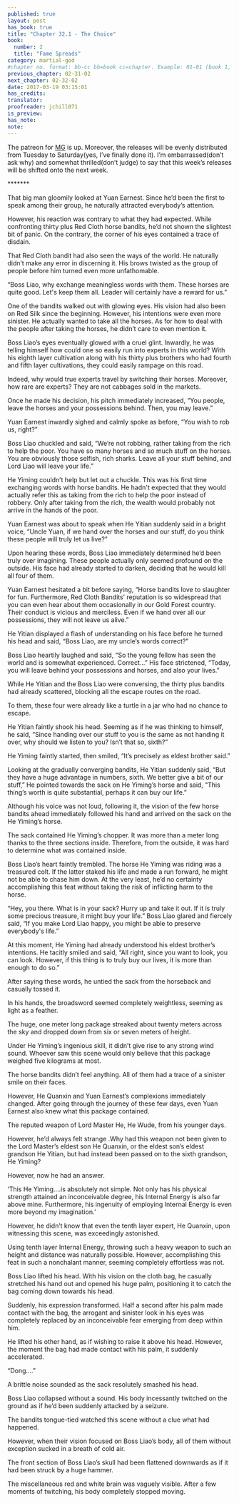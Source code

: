 ```yaml
---
published: true
layout: post
has_book: true
title: "Chapter 32.1 - The Choice"
book:
  number: 2
  title: "Fame Spreads"
category: martial-god
#chapter no. format: bb-cc bb=book cc=chapter. Example: 01-01 (book 1, chapter 1)
previous_chapter: 02-31-02
next_chapter: 02-32-02
date: 2017-03-19 03:15:01 
has_credits:
translator:
proofreader: jchill071
is_preview:
has_note: 
note: 
---
```

The patreon for [MG](https://www.patreon.com/martialgod) is up. Moreover, the releases will be evenly distributed from Tuesday to Saturday(yes, I’ve finally done it). I’m embarrassed(don’t ask why) and somewhat thrilled(don’t judge) to say that this week’s releases will be shifted onto the next week.

\*\*\*\*\*\*\*

That big man gloomily looked at Yuan Earnest. Since he’d been the first to speak among their group, he naturally attracted everybody’s attention.

However, his reaction was contrary to what they had expected. While confronting thirty plus Red Cloth horse bandits, he’d not shown the slightest bit of panic. On the contrary, the corner of his eyes contained a trace of disdain.
<!--more-->

That Red Cloth bandit had also seen the ways of the world. He naturally didn’t make any error in discerning it. His brows twisted as the group of people before him turned even more unfathomable.

“Boss Liao, why exchange meaningless words with them. These horses are quite good. Let's keep them all. Leader will certainly have a reward for us.”

One of the bandits walked out with glowing eyes. His vision had also been on Red Silk since the beginning. However, his intentions were even more sinister. He actually wanted to take all the horses. As for how to deal with the people after taking the horses, he didn’t care to even mention it.

Boss Liao’s eyes eventually glowed with a cruel glint. Inwardly, he was telling himself how could one so easily run into experts in this world? With his eighth layer cultivation along with his thirty plus brothers who had fourth and fifth layer cultivations, they could easily rampage on this road.

Indeed, why would true experts travel by switching their horses. Moreover, how rare are experts? They are not cabbages sold in the markets.

Once he made his decision, his pitch immediately increased, “You people, leave the horses and your possessions behind. Then, you may leave.”

Yuan Earnest inwardly sighed and calmly spoke as before, “You wish to rob us, right?”

Boss Liao chuckled and said, “We’re not robbing, rather taking from the rich to help the poor. You have so many horses and so much stuff on the horses. You are obviously those selfish, rich sharks. Leave all your stuff behind, and Lord Liao will leave your life.”

He Yiming couldn’t help but let out a chuckle. This was his first time exchanging words with horse bandits. He hadn't expected that they would actually refer this as taking from the rich to help the poor instead of robbery. Only after taking from the rich, the wealth would probably not arrive in the hands of the poor.

Yuan Earnest was about to speak when He Yitian suddenly said in a bright voice, “Uncle Yuan, if we hand over the horses and our stuff, do you think these people will truly let us live?”

Upon hearing these words, Boss Liao immediately determined he’d been truly over imagining. These people actually only seemed profound on the outside. His face had already started to darken, deciding that he would kill all four of them.

Yuan Earnest hesitated a bit before saying, “Horse bandits love to slaughter for fun. Furthermore, Red Cloth Bandits’ reputation is so widespread that you can even hear about them occasionally in our Gold Forest country. Their conduct is vicious and merciless. Even if we hand over all our possessions, they will not leave us alive.”

He Yitian displayed a flash of understanding on his face before he turned his head and said, “Boss Liao, are my uncle’s words correct?”

Boss Liao heartily laughed and said, “So the young fellow has seen the world and is somewhat experienced. Correct…” His face strictened, “Today, you will leave behind your possessions and horses, and also your lives.”

While He Yitian and the Boss Liao were conversing, the thirty plus bandits had already scattered, blocking all the escape routes on the road.

To them, these four were already like a turtle in a jar who had no chance to escape.

He Yitian faintly shook his head. Seeming as if he was thinking to himself, he said, “Since handing over our stuff to you is the same as not handing it over, why should we listen to you? Isn’t that so, sixth?”

He Yiming faintly started, then smiled, “It’s precisely as eldest brother said.”

Looking at the gradually converging bandits, He Yitian suddenly said, “But they have a huge advantage in numbers, sixth. We better give a bit of our stuff,” He pointed towards the sack on He Yiming’s horse and said, “This thing’s worth is quite substantial, perhaps it can buy our life.”

Although his voice was not loud, following it, the vision of the few horse bandits ahead immediately followed his hand and arrived on the sack on the He Yiming’s horse.

The sack contained He Yiming’s chopper. It was more than a meter long thanks to the three sections inside. Therefore, from the outside, it was hard to determine what was contained inside.

Boss Liao’s heart faintly trembled. The horse He Yiming was riding was a treasured colt. If the latter staked his life and made a run forward, he might not be able to chase him down. At the very least, he’d no certainty accomplishing this feat without taking the risk of inflicting harm to the horse.

“Hey, you there. What is in your sack? Hurry up and take it out. If it is truly some precious treasure, it might buy your life.” Boss Liao glared and fiercely said, “If you make Lord Liao happy, you might be able to preserve everybody's life.”

At this moment, He Yiming had already understood his eldest brother’s intentions. He tacitly smiled and said, “All right, since you want to look, you can look. However, if this thing is to truly buy our lives, it is more than enough to do so.”

After saying these words, he untied the sack from the horseback and casually tossed it.

In his hands, the broadsword seemed completely weightless, seeming as light as a feather.

The huge, one meter long package streaked about twenty meters across the sky and dropped down from six or seven meters of height.

Under He Yiming’s ingenious skill, it didn’t give rise to any strong wind sound. Whoever saw this scene would only believe that this package weighed five kilograms at most.

The horse bandits didn’t feel anything. All of them had a trace of a sinister smile on their faces.

However, He Quanxin and Yuan Earnest’s complexions immediately changed. After going through the journey of these few days, even Yuan Earnest also knew what this package contained.

The reputed weapon of Lord Master He, He Wude, from his younger days.

However, he’d always felt strange .Why had this weapon not been given to the Lord Master’s eldest son He Quanxin, or the eldest son’s eldest grandson He Yitian, but had instead been passed on to the sixth grandson, He Yiming?

However, now he had an answer.

‘This He Yiming….is absolutely not simple. Not only has his physical strength attained an inconceivable degree, his Internal Energy is also far above mine. Furthermore, his ingenuity of employing Internal Energy is even more beyond my imagination.’

However, he didn’t know that even the tenth layer expert, He Quanxin, upon witnessing this scene, was exceedingly astonished.

Using tenth layer Internal Energy, throwing such a heavy weapon to such an height and distance was naturally possible. However, accomplishing this feat in such a nonchalant manner, seeming completely effortless was not.

Boss Liao lifted his head. With his vision on the cloth bag, he casually stretched his hand out and opened his huge palm, positioning it to catch the bag coming down towards his head.

Suddenly, his expression transformed. Half a second after his palm made contact with the bag, the arrogant and sinister look in his eyes was completely replaced by an inconceivable fear emerging from deep within him.

He lifted his other hand, as if wishing to raise it above his head. However, the moment the bag had made contact with his palm, it suddenly accelerated.

“Dong….”

A brittle noise sounded as the sack resolutely smashed  his head.

Boss Liao collapsed without a sound. His body incessantly twitched on the ground as if he’d been suddenly attacked by a seizure.

The bandits tongue-tied watched this scene without a clue what had happened.

However, when their vision focused on Boss Liao’s body, all of them without exception sucked in a breath of cold air.

The front section of Boss Liao’s skull had been flattened downwards as if it had been struck by a huge hammer.

The miscellaneous red and white brain was vaguely visible. After a few moments of twitching, his body completely stopped moving.
